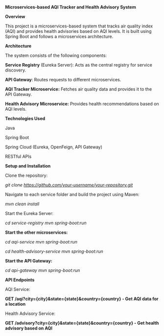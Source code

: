 **Microservices-based AQI Tracker and Health Advisory System**

**Overview**

This project is a microservices-based system that tracks air quality index (AQI) and provides health advisories based on AQI levels. It is built using Spring Boot and follows a microservices architecture.

**Architecture**

The system consists of the following components:

**Service Registry** (Eureka Server): Acts as the central registry for service discovery.

**API Gateway**: Routes requests to different microservices.

**AQI Tracker Microservice:** Fetches air quality data and provides it to the API Gateway.

**Health Advisory Microservice:** Provides health recommendations based on AQI levels.

**Technologies Used**

Java

Spring Boot

Spring Cloud (Eureka, OpenFeign, API Gateway)

RESTful APIs

**Setup and Installation**

Clone the repository:

*git clone https://github.com/your-username/your-repository.git*

Navigate to each service folder and build the project using Maven:

*mvn clean install*

Start the Eureka Server:

*cd service-registry*
*mvn spring-boot:run*

**Start the other microservices:**

*cd aqi-service*
*mvn spring-boot:run*

*cd health-advisory-service*
*mvn spring-boot:run*

**Start the API Gateway:**

*cd api-gateway*
*mvn spring-boot:run*

**API Endpoints**

AQI Service:

**GET /aqi?city={city}&state={state}&country={country} - Get AQI data for a location**

Health Advisory Service:

**GET /advisory?city={city}&state={state}&country={country} - Get health advisory based on AQI**
